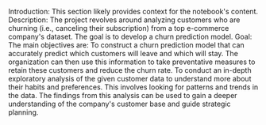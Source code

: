 Introduction: This section likely provides context for the notebook's content.
Description: The project revolves around analyzing customers who are churning (i.e., canceling their subscription) from a top e-commerce company's dataset. The goal is to develop a churn prediction model.
Goal: The main objectives are:
To construct a churn prediction model that can accurately predict which customers will leave and which will stay. The organization can then use this information to take preventative measures to retain these customers and reduce the churn rate.
To conduct an in-depth exploratory analysis of the given customer data to understand more about their habits and preferences. This involves looking for patterns and trends in the data. The findings from this analysis can be used to gain a deeper understanding of the company's customer base and guide strategic planning.
